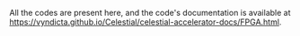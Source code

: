 All the codes are present here, and the code's documentation is available at https://vyndicta.github.io/Celestial/celestial-accelerator-docs/FPGA.html.
